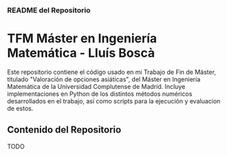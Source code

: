 ### README del Repositorio

# TFM Máster en Ingeniería Matemática - Lluís Boscà

Este repositorio contiene el código usado en mi Trabajo de Fin de Máster, titulado "Valoración de opciones asiáticas", del Máster en Ingeniería Matemática de la Universidad Complutense de Madrid. Incluye implementaciones en Python de los distintos métodos numéricos desarrollados en el trabajo, así como scripts para la ejecución y evaluacion de estos.

## Contenido del Repositorio

TODO
